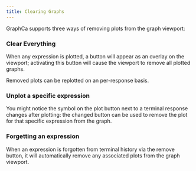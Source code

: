 ```yaml
---
title: Clearing Graphs
---
```


GraphCa supports three ways of removing plots from the graph viewport:

### Clear Everything

When any expression is plotted, a button will appear as an overlay on the viewport; activating this button will cause the viewport to remove all plotted graphs.

Removed plots can be replotted on an per-response basis.

### Unplot a specific expression

You might notice the symbol on the plot button next to a terminal response changes after plotting: the changed button can be used to remove the plot for that specific expression from the graph.

### Forgetting an expression

When an expression is forgotten from terminal history via the remove button, it will automatically remove any associated plots from the graph viewport.

